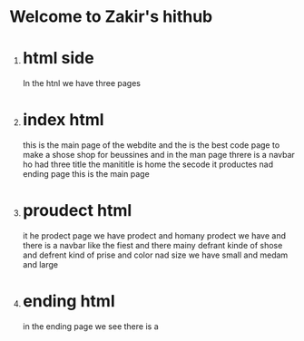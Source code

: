  # Welcome to Zakir's hithub 
 1. # html side 
    In the htnl we have three pages 
1. # index html 
    this is the main page of the webdite and the is the best code page to make a shose shop for beussines and in the man page threre is a navbar ho had three title the manititle is home the secode it productes nad ending page this is the main page
2. # proudect html 
   it he prodect page we have prodect and homany prodect we have and there is a navbar like the fiest and there mainy defrant kinde of shose and defrent kind of prise and color nad size we have small and medam and large
3. # ending html
   in the ending page we see there is a 

